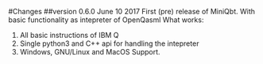 #Changes
##version 0.6.0
June 10 2017
First (pre) release of MiniQbt. With basic functionality as intepreter of OpenQasml
What works:
1. All basic instructions of IBM Q
2. Single python3 and C++ api for handling the intepreter
3. Windows, GNU/Linux and MacOS Support.


